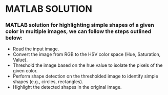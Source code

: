 # MATLAB SOLUTION

### MATLAB solution for highlighting simple shapes of a given color in multiple images, we can follow the steps outlined below:

* Read the input image.
* Convert the image from RGB to the HSV color space (Hue, Saturation, Value).
* Threshold the image based on the hue value to isolate the pixels of the given color.
* Perform shape detection on the thresholded image to identify simple shapes (e.g., circles, rectangles).
* Highlight the detected shapes in the original image.